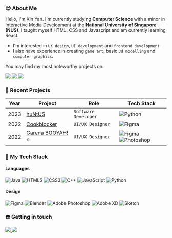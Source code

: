 ### :blush: About Me 
Hello, I'm Xin Yan. I'm currently studying **Computer Science** with a minor in Interactive Media Development at the **National University of Singapore (NUS)**. I taught myself HTML, CSS and Javascript and am currently learning React. 
- I'm interested in `UX design`, `UI development` and `frontend development`.
- I also have experience in creating `game art`, basic `3d modelling` and `computer graphics`. 

You may find my most noteworthy projects on:

<a href="https://dribbble.com/lemonsu">
  <img src="https://img.shields.io/badge/Dribbble-UI Designs-DB7090?style=for-the-badge&logo=dribbble&logoColor=white&labelColor=DC306C" />
</a> 

<a href="https://github.com/Lemonsr">
  <img src="https://img.shields.io/badge/Github-Coding projects-162A3E?style=for-the-badge&logo=github&logoColor=white&labelColor=141C24"/>
</a> 

<a href="https://www.linkedin.com/in/liawxinyan2001/details/projects/">
  <img src="https://img.shields.io/badge/Linkedin-Game projects-3987CC?style=for-the-badge&logo=linkedin&logoColor=white&labelColor=0574B4" />
</a> 

### :crown: Recent Projects 
| Year | Project       | Role          | Tech Stack      |
|------|---------------|---------------|-----------------|
| 2023 | [huNtUS](https://github.com/huNtUS-NUS/huNtUS)            | `Software Developer` | ![Python](https://img.shields.io/badge/Python-20232A?style=?style=flat-square&logo=Python&logoColor=white) |
| 2022 | [Cookblocker](https://github.com/Imranr2/Cook-Blocker)    | `UI/UX Designer`     | ![Figma](https://img.shields.io/badge/Figma-20232A?style=?style=flat-square&logo=Figma&logoColor=white)  |
| 2022 | [Garena BOOYAH!](https://dribbble.com/shots/20354661-BOOYAH-Website-Tutorial-Pages-Dark) :star: | `UI/UX Designer`     | ![Figma](https://img.shields.io/badge/Figma-20232A?style=?style=flat-square&logo=Figma&logoColor=white) ![Photoshop](https://img.shields.io/badge/Photoshop-20232A?style=?style=flat-square&logo=AdobePhotoshop&logoColor=white) |

### :memo: My Tech Stack
#### Languages
![Java](https://img.shields.io/badge/java-%23ED8B00.svg?style=for-the-badge&logo=java&logoColor=white)
![HTML5](https://img.shields.io/badge/html5-%23E34F26.svg?style=for-the-badge&logo=html5&logoColor=white)
![CSS3](https://img.shields.io/badge/css3-%231572B6.svg?style=for-the-badge&logo=css3&logoColor=white)
![C++](https://img.shields.io/badge/c++-%2300599C.svg?style=for-the-badge&logo=c%2B%2B&logoColor=white)
![JavaScript](https://img.shields.io/badge/javascript-%23323330.svg?style=for-the-badge&logo=javascript&logoColor=%23F7DF1E)
![Python](https://img.shields.io/badge/python-3670A0?style=for-the-badge&logo=python&logoColor=ffdd54)

#### Design
![Figma](https://img.shields.io/badge/figma-%23F24E1E.svg?style=for-the-badge&logo=figma&logoColor=white)
![Blender](https://img.shields.io/badge/blender-%23F5792A.svg?style=for-the-badge&logo=blender&logoColor=white)
![Adobe Photoshop](https://img.shields.io/badge/adobe%20photoshop-%2331A8FF.svg?style=for-the-badge&logo=adobe%20photoshop&logoColor=white)
![Adobe XD](https://img.shields.io/badge/Adobe%20XD-470137?style=for-the-badge&logo=Adobe%20XD&logoColor=#FF61F6)
![Sketch](https://img.shields.io/badge/Sketch-d78706?style=for-the-badge&logo=sketch&logoColor=white)

### :phone: Getting in touch

<a href="https://www.instagram.com/nyamii_/">
  <img src="https://img.shields.io/badge/Instagram-%23E4405F.svg?style=for-the-badge&logo=Instagram&logoColor=white" />
</a>

<a href="https://www.linkedin.com/in/liawxinyan2001/">
  <img src="https://img.shields.io/badge/linkedin-%230077B5.svg?style=for-the-badge&logo=linkedin&logoColor=white" />
</a>
